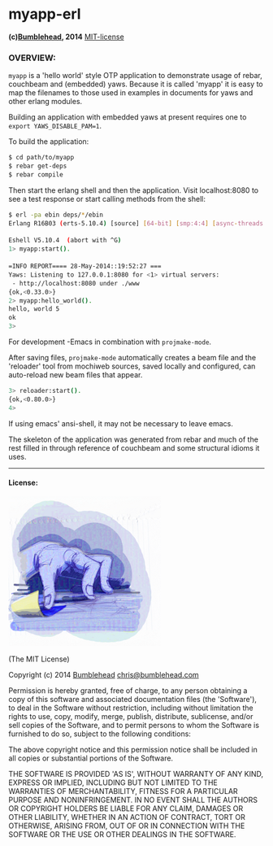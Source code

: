 myapp-erl
=========
**(c)[Bumblehead][0], 2014** [MIT-license](#license)

### OVERVIEW:

`myapp` is a 'hello world' style OTP application to demonstrate usage of rebar, couchbeam and (embedded) yaws. Because it is called 'myapp' it is easy to map the filenames to those used in examples in documents for yaws and other erlang modules.

Building an application with embedded yaws at present requires one to `export YAWS_DISABLE_PAM=1`.

To build the application:
```bash
$ cd path/to/myapp
$ rebar get-deps
$ rebar compile
```

Then start the erlang shell and then the application. Visit localhost:8080 to see a test response or start calling methods from the shell:
```bash
$ erl -pa ebin deps/*/ebin
Erlang R16B03 (erts-5.10.4) [source] [64-bit] [smp:4:4] [async-threads:10] [kernel-poll:false]

Eshell V5.10.4  (abort with ^G)
1> myapp:start().

=INFO REPORT==== 28-May-2014::19:52:27 ===
Yaws: Listening to 127.0.0.1:8080 for <1> virtual servers:
 - http://localhost:8080 under ./www
{ok,<0.33.0>}
2> myapp:hello_world().
hello, world 5
ok
3> 
```

For development -Emacs in combination with `projmake-mode`.

After saving files, `projmake-mode` automatically creates a beam file and the 'reloader' tool from mochiweb sources, saved locally and configured, can auto-reload new beam files that appear.
```bash
3> reloader:start().
{ok,<0.80.0>}
4>
```

If using emacs' ansi-shell, it may not be necessary to leave emacs.

The skeleton of the application was generated from rebar and much of the rest filled in through reference of couchbeam and some structural idioms it uses.


[0]: http://www.bumblehead.com                      "bumblehead"
[1]: https://github.com/benoitc/couchbeam            "couchbeam"
[2]: https://github.com/benoitc/erica                    "erica"
---------------------------------------------------------
#### <a id="license">License:

![scrounge](http://github.com/iambumblehead/scroungejs/raw/master/img/hand.png) 

(The MIT License)

Copyright (c) 2014 [Bumblehead][0] <chris@bumblehead.com>

Permission is hereby granted, free of charge, to any person obtaining a copy of this software and associated documentation files (the 'Software'), to deal in the Software without restriction, including without limitation the rights to use, copy, modify, merge, publish, distribute, sublicense, and/or sell copies of the Software, and to permit persons to whom the Software is furnished to do so, subject to the following conditions:

The above copyright notice and this permission notice shall be included in all copies or substantial portions of the Software.

THE SOFTWARE IS PROVIDED 'AS IS', WITHOUT WARRANTY OF ANY KIND, EXPRESS OR IMPLIED, INCLUDING BUT NOT LIMITED TO THE WARRANTIES OF MERCHANTABILITY, FITNESS FOR A PARTICULAR PURPOSE AND NONINFRINGEMENT. IN NO EVENT SHALL THE AUTHORS OR COPYRIGHT HOLDERS BE LIABLE FOR ANY CLAIM, DAMAGES OR OTHER LIABILITY, WHETHER IN AN ACTION OF CONTRACT, TORT OR OTHERWISE, ARISING FROM, OUT OF OR IN CONNECTION WITH THE SOFTWARE OR THE USE OR OTHER DEALINGS IN THE SOFTWARE.
